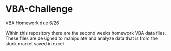 # VBA-Challenge
VBA Homework due 6/26

Within this repository there are the second weeks homework VBA data files.  These files are designed to manipulate and analyze data that is from the stock market saved in excel. 